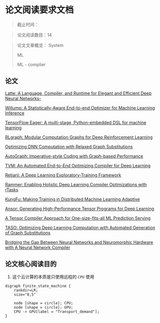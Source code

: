 # 论文阅读要求文档
> 截止时间：

> 论文阅读数目：14

> 论文文章概览：
> System
> 
> ML
> 
> ML - complier

## 论文

[Latte: A Language, Compiler, and Runtime for Elegant and Efficient Deep Neural Networks-]()

[Willump: A Statistically-Aware End-to-end Optimizer for Machine Learning Inference](#)

[TensorFlow Eager: A multi-stage, Python-embedded DSL for machine learning]()

[RLgraph: Modular Computation Graphs for Deep Reinforcement Learning]()

[Optimizing DNN Computation with Relaxed Graph Substitutions]()

[AutoGraph: Imperative-style Coding with Graph-based Performance]()

[TVM: An Automated End-to-End Optimizing Compiler for Deep Learning]()

[Retiarii: A Deep Learning Exploratory-Training Framework]()

[Rammer: Enabling Holistic Deep Learning Compiler Optimizations with rTasks]()

[KungFu: Making Training in Distributed Machine Learning Adaptive]()

[Ansor: Generating High-Performance Tensor Programs for Deep Learning]()

[A Tensor Compiler Approach for One-size-fits-all ML Prediction Serving]()

[TASO: Optimizing Deep Learning Computation with Automated Generation of Graph Substitutions]()

[Bridging the Gap Between Neural Networks and Neuromorphic Hardware with A Neural Network Compiler]()

## 论文核心阅读目的

1. 这个云计算的本质是只使用远程的 `CPU` 使用
```graphviz
digraph finite_state_machine {
    rankdir=LR;
    size="8,5"

    node [shape = circle]; CPU;
    node [shape = circle]; GPU;
    CPU -> GPU[label = "Transport_demand"];
}
```
